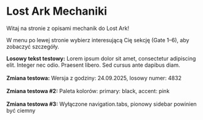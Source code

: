 # Lost Ark Mechaniki

Witaj na stronie z opisami mechanik do Lost Ark!

W menu po lewej stronie wybierz interesującą Cię sekcję (Gate 1–6), aby zobaczyć szczegóły.

**Losowy tekst testowy:**
Lorem ipsum dolor sit amet, consectetur adipiscing elit. Integer nec odio. Praesent libero. Sed cursus ante dapibus diam.
<br><br>
**Zmiana testowa:**
Wersja z godziny: 24.09.2025, losowy numer: 4832
<br><br>
**Zmiana testowa #2:**
Paleta kolorów: primary: black, accent: pink
<br><br>
**Zmiana testowa #3:**
Wyłączone navigation.tabs, pionowy sidebar powinien być ciemny